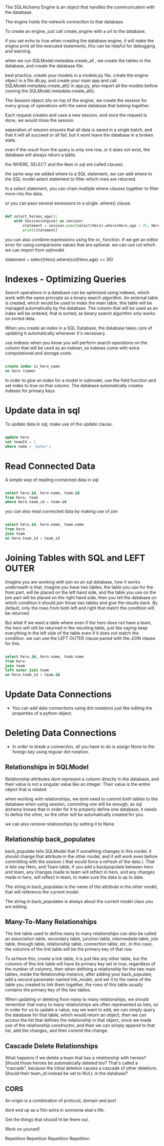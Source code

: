 The SQLAlchemy Engine is an object that handles the communication with the database.

The engine holds the network connection to that database.

To create an engine, just call create_engine with a url to the database.

if you set echo to true when creating the database engine, it will make the engine print all the executed statements, this can be helpful for debugging and learning.

when we run SQLModel.metadata.create_all , we create the tables in the database, and create the database file.

best practice, create your models in a models.py file, create the engine object in a file db.py, and create your main app and call SQLModel.metadata.create_all() in app.py, also import all the models before running the SQLModel.metadata.create_all().

The Session object sits on top of the engine, we create the session for every group of operations with the same database that belong together.

Each request creates and uses a new session, and once the request is done, we would close the session.

seperation of session ensures that all data is saved in a single batch, and that it will all succeed or all fail, but it wont leave the database in a broken state.

even if the result from the query is only one row, or it does not exist, the database will always return a table.

the WHERE, SELECT and the likes in sql are called clauses.

the same way we added where to a SQL statement, we can add where to the SQL model select statement to filter which rows are returned.

In a select statement, you can chain multiple where clauses together to filter more into the data.

or you can pass several exressions to a single .where() clause.

``` python

def select_heroes_age():
    with Session(engine) as session:
        statement = session.exec(select(Hero).where(Hero.age > 35, Hero.age < 40))
        print(statement)

```

you can also combine expressions using the or_ function. if we get an editor error for using comparisons values that are optional. we can use col which we can import from sqlmodel

statement = select(Hero).where(col(Hero.age) >= 35)


# Indexes - Optimizing Queries

Search operations in a database can be optimized using indexes, which work with the same principle as a binary search algorithm. An external table is created, which would be used to index the main table, this table will be managed automatically by the database. The column that will be used as an index will be ordered, that is sorted, as binary search algorithm only works on sorted data.


When you create an index in a SQL Database, the database takes care of updating it automatically whenever it's necessary.

use indexes when you know you will perform search operations on the column that will be used as an indexer, as indexes come with extra computational and storage costs.


``` sql

create index ix_hero_name
on hero (name)

```

In order to give an index for a model in sqlmodel, use the field function and set index to true on that column. The database automatically creates indexes for primary keys

# Update data in sql

To update data in sql, make use of the update clause.

``` sql

update hero
set teamId = 1
where name = 'peter';

```

# Read Connected Data

A simple way of reading connected data in sql.

``` sql

select hero.id, hero.name, team.id
from hero, team
where hero.team_id = team.id

```
you can also read connected data by making use of join

``` sql

select hero.id, hero.name, team.name
from hero
join team
on hero.team_id = team_id

```

# Joining Tables with SQL and LEFT OUTER 

Imagine you are working with join on an sql database, how it works underneath is that, imagine you have two tables, the table you use for the from part, will be placed on the left hand side, and the table you use on the join part will be placed on the right hand side, then you tell the database on which condition it should join those two tables and give the results back. By default, only the rows from both left and right that match the condition will be returned.

But what if we want a table where even if the hero does not have a team, the hero will still be returned in the resulting table, just like saying keep everything in the left side of the table even if it does not match the condition. we can use the LEFT OUTER clause paired with the JOIN clause for this.

``` sql

select hero.id, hero.name, team.name
from hero
join team
left outer join team
on hero.team_id = team.id

```

# Update Data Connections

- You can add data connections using dot notations just like editing the properties of a python object.

# Deleting Data Connections

- In order to break a connection, all you have to do is assign None to the foreign key using regular dot notation.


## Relationships in SQLModel

Relationship attributes dont represent a column directly in the database, and their value is not a singular value like an integer. Their value is the entire object that is related.

when working with relationships, we dont need to commit both tables to the database when using session, commiting one will be enough, as sql alchemy knows that in order for it to properly define one database, it needs to define the other, so the other will be automatically created for you.

we can also remove relationships by setting it to None.



## Relationship back_populates

back_populate tells SQLModel that if something changes in this model, it should change that attribute in the other model, and it will work even before committing with the session ( that would force a refresh of the data ). That is lets say Hero, and Team table, if you add a backpopulate between hero and team, any changes made to team will reflect in hero, and any changes made in hero, will reflect in team, to make sure the data is up to date.

The string in back_populates is the name of the attribute in the other model, that will reference the current model.

The string in back_populates is always about the current model class you are editing. 


## Many-To-Many Relationships

The link table used to define many to many relationships can also be called an association table, secondary table, junction table, intermediate table, join table, through table, relationship table, connection table, etc. In this case, the columns of the link table will be the primary key of that row.

To achieve this, create a link table, it is just like any other table, but the columns of this link table will have its primary key set to true, regardless of the number of columns, then when defining a relationship for the two main tables, inside the Relationship instance, after adding your back_populate, add a second parameter named link_model, and set it to the name of the table you created to link them together, the rows of this table usually contains the primary key of the two tables.

When updating or deleting from many to many relationships, we should remember that many to many relationships are often represented as lists, so in order for us to update a value, say we want to add, we can simply query the database for that table, which would return an object, then we can access the list that defines the relationship in that object, since we made use of the relationship constructor, and then we can simply append to that list, add the changes, and then commit the change. 

## Cascade Delete Relationships

What happens if we delete a team that has a relationship with heroes? Should those heroes be automatically deleted too? That's called a "cascade", because the initial deletion causes a cascade of other deletions. Should their team_id instead be set to NULL in the database?



## CORS

An origin is a combination of protocol, domain and port


dont end up as a film extra in someone else's life.

Get the things that should'nt be there out.

Work on yourself.

Repetition Repetition Repetition Repetition